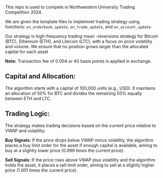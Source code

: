 This repo is used to compete in Northwestern University Trading Competition 2024.

We are given the template files to implemnet trading strategy using functions:
```on_orderbook_update```, ```on_trade_update```, and ```on_account_update```

Our strategy is high-frequency trading mean -reversions strategy for Bitcoin (BTC), Ethereum (ETH), and Litecoin (LTC), with a focus on price volatility and volume. We ensure that no position grows larger than the allocated capital for each asset

**Note:** Transaction fee of 0.004 or 40 basis points is applied in exchange.

## Capital and Allocation:
The algorithm starts with a capital of 100,000 units (e.g., USD). It maintains an allocation of 50% for BTC and divides the remaining 50% equally between ETH and LTC.


## Trading Logic:
The strategy makes trading decisions based on the current price relative to VWAP and volatility:

**Buy Signals:** If the price drops below VWAP minus volatility, the algorithm places a buy limit order for the asset if enough capital is available, aiming to buy at a slightly lower price (0.999 times the current price).

**Sell Signals:** If the price rises above VWAP plus volatility and the algorithm holds the asset, it places a sell limit order, aiming to sell at a slightly higher price (1.001 times the current price).

